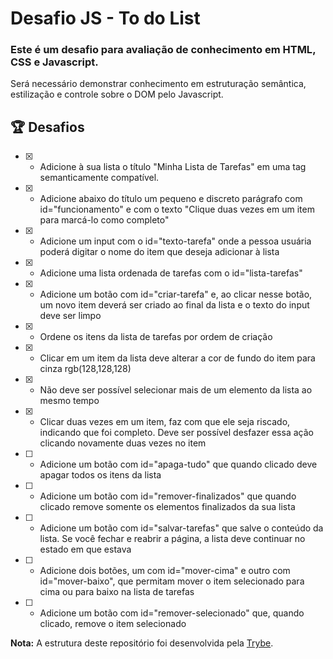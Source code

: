 
<!-- Olá, Tryber!
Esse é apenas um arquivo inicial para o README do seu projeto.
É essencial que você preencha esse documento por conta própria, ok?
Não deixe de usar nossas dicas de escrita de README de projetos, e deixe sua criatividade brilhar!
:warning: IMPORTANTE: você precisa deixar nítido:
- quais arquivos/pastas foram desenvolvidos por você; 
- quais arquivos/pastas foram desenvolvidos por outra pessoa estudante;
- quais arquivos/pastas foram desenvolvidos pela Trybe.
-->

# Desafio JS - To do List

### Este é um desafio para avaliação de conhecimento em **HTML**, **CSS** e **Javascript**.


Será necessário demonstrar conhecimento em estruturação semântica, estilização e controle sobre o DOM pelo Javascript.

## :trophy: Desafios

- [x]  - Adicione à sua lista o título "Minha Lista de Tarefas" em uma tag semanticamente compatível.

- [x] - Adicione abaixo do título um pequeno e discreto parágrafo com id="funcionamento" e com o texto "Clique duas vezes em um item para marcá-lo como completo"

- [x] -  Adicione um input com o id="texto-tarefa" onde a pessoa usuária poderá digitar o nome do item que deseja adicionar à lista

- [x] - Adicione uma lista ordenada de tarefas com o id="lista-tarefas"

- [x] - Adicione um botão com id="criar-tarefa" e, ao clicar nesse botão, um novo item deverá ser criado ao final da lista e o texto do input deve ser limpo

- [x] - Ordene os itens da lista de tarefas por ordem de criação

- [x] - Clicar em um item da lista deve alterar a cor de fundo do item para cinza rgb(128,128,128)

- [x] - Não deve ser possível selecionar mais de um elemento da lista ao mesmo tempo

- [x] - Clicar duas vezes em um item, faz com que ele seja riscado, indicando que foi completo. Deve ser possível desfazer essa ação clicando novamente duas vezes no item

- [ ] - Adicione um botão com id="apaga-tudo" que quando clicado deve apagar todos os itens da lista

- [ ] - Adicione um botão com id="remover-finalizados" que quando clicado remove somente os elementos finalizados da sua lista

- [ ] - Adicione um botão com id="salvar-tarefas" que salve o conteúdo da lista. Se você fechar e reabrir a página, a lista deve continuar no estado em que estava

- [ ] - Adicione dois botões, um com id="mover-cima" e outro com id="mover-baixo", que permitam mover o item selecionado para cima ou para baixo na lista de tarefas

- [ ] - Adicione um botão com id="remover-selecionado" que, quando clicado, remove o item selecionado


**Nota:** A estrutura deste repositório foi desenvolvida pela [Trybe](https://www.betrybe.com/).


